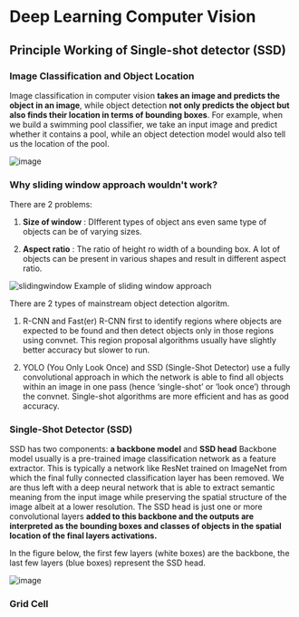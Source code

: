 # Deep Learning Computer Vision 

## Principle Working of Single-shot detector (SSD)
### Image Classification and Object Location


Image classification in computer vision **takes an image and predicts the object in an image**, while object detection **not only predicts the object but also finds their location in terms of bounding boxes**. For example, when we build a swimming pool classifier, we take an input image and predict whether it contains a pool, while an object detection model would also tell us the location of the pool.

![image](https://user-images.githubusercontent.com/77944932/166629065-c10f50af-5cc2-4b4c-a0a3-19563766e7be.png)

### Why sliding window approach wouldn't work?

There are 2 problems:
1. **Size of window** : DIfferent types of object ans even same type of objects can be of varying sizes.

2. **Aspect ratio** : The ratio of height ro width of a bounding box. A lot of objects can be present in various shapes and result in different aspect ratio.

![slidingwindow](https://user-images.githubusercontent.com/77944932/166629575-6ec5301a-816c-4436-87a6-765e6b57ca11.gif)
Example of sliding window approach

There are 2 types of mainstream object detection algoritm.

1) R-CNN and Fast(er) R-CNN first to identify regions where objects are expected to be found and then detect objects only in those regions using convnet. This region proposal algorithms usually have slightly better accuracy but slower to run.

2) YOLO (You Only Look Once) and SSD (Single-Shot Detector) use a fully convolutional approach in which the network is able to find all objects within an image in one pass (hence ‘single-shot’ or ‘look once’) through the convnet. Single-shot algorithms are more efficient and has as good accuracy.

### Single-Shot Detector (SSD)

SSD has two components: **a backbone model** and **SSD head** Backbone model usually is a pre-trained image classification network as a feature extractor. This is typically a network like ResNet trained on ImageNet from which the final fully connected classification layer has been removed. We are thus left with a deep neural network that is able to extract semantic meaning from the input image while preserving the spatial structure of the image albeit at a lower resolution. The SSD head is just one or more convolutional layers **added to this backbone and the outputs are interpreted as the bounding boxes and classes of objects in the spatial location of the final layers activations.**

In the figure below, the first few layers (white boxes) are the backbone, the last few layers (blue boxes) represent the SSD head.

![image](https://user-images.githubusercontent.com/77944932/166630254-df602e34-5d26-4f45-b213-98a2114c50ea.png)

### Grid Cell



